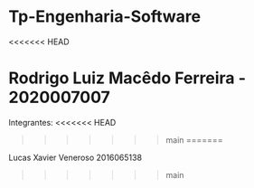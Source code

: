 # Tp-Engenharia-Software
<<<<<<< HEAD

Rodrigo Luiz Macêdo Ferreira - 2020007007
=======
Integrantes:
<<<<<<< HEAD
>>>>>>> main
=======

Lucas Xavier Veneroso 2016065138
>>>>>>> main
